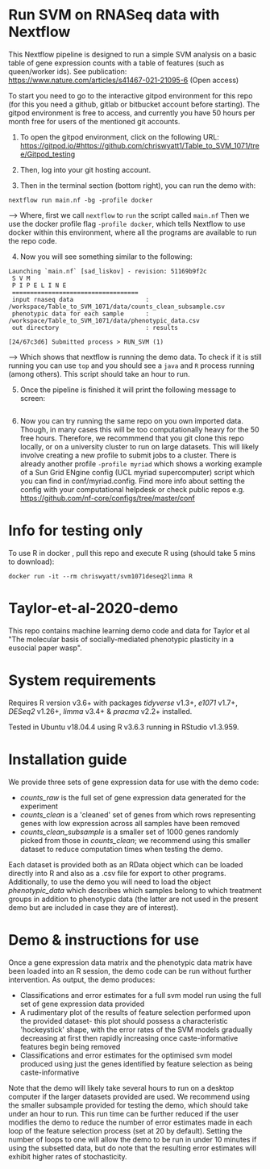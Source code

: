 # Run SVM on RNASeq data with Nextflow

This Nextflow pipeline is designed to run a simple SVM analysis on a basic table of gene expression counts with a table of features (such as queen/worker ids). See publication: https://www.nature.com/articles/s41467-021-21095-6 (Open access)

To start you need to go to the interactive gitpod environment for this repo (for this you need a github, gitlab or bitbucket account before starting). The gitpod environment is free to access, and currently you have 50 hours per month free for users of the mentioned git accounts.

1. To open the gitpod environment, click on the following URL: https://gitpod.io/#https://github.com/chriswyatt1/Table_to_SVM_1071/tree/Gitpod_testing

2. Then, log into your git hosting account.

3. Then in the terminal section (bottom right), you can run the demo with:
```
nextflow run main.nf -bg -profile docker
```
-->
Where, first we call `nextflow` to `run` the script called `main.nf`
Then we use the docker profile flag `-profile docker`, which tells Nextflow to use docker within this environment, where all the programs are available to run the repo code. 

4. Now you will see something similar to the following:
```
Launching `main.nf` [sad_liskov] - revision: 51169b9f2c
 S V M 
 P I P E L I N E
 ===================================
 input rnaseq data                    : /workspace/Table_to_SVM_1071/data/counts_clean_subsample.csv
 phenotypic data for each sample      : /workspace/Table_to_SVM_1071/data/phenotypic_data.csv
 out directory                        : results
 
[24/67c3d6] Submitted process > RUN_SVM (1)
```

--> Which shows that nextflow is running the demo data. To check if it is still running you can use `top` and you should see a `java` and `R` process running (among others). This script should take an hour to run. 

5. Once the pipeline is finished it will print the following message to screen:

```

```

6. Now you can try running the same repo on you own imported data. Though, in many cases this will be too computationally heavy for the 50 free hours. Therefore, we recommmend that you git clone this repo locally, or on a university cluster to run on large datasets. This will likely involve creating a new profile to submit jobs to a cluster. There is already another profile `-profile myriad` which shows a working example of a Sun Grid ENgine config (UCL myriad supercomputer) script which you can find in conf/myriad.config. Find more info about setting the config with your computational helpdesk or check public repos e.g. https://github.com/nf-core/configs/tree/master/conf

# Info for testing only
To use R in docker , pull this repo and execute R using (should take 5 mins to download):

```
docker run -it --rm chriswyatt/svm1071deseq2limma R
```

# Taylor-et-al-2020-demo

This repo contains machine learning demo code and data for Taylor et al "The molecular basis of socially-mediated phenotypic plasticity in a eusocial paper wasp".

# System requirements

Requires R version v3.6+ with packages *tidyverse* v1.3+, *e1071* v1.7+, *DESeq2* v1.26+, *limma* v3.4+ & *pracma* v2.2+ installed.

Tested in Ubuntu v18.04.4 using R v3.6.3 running in RStudio v1.3.959.

# Installation guide

We provide three sets of gene expression data for use with the demo code:

  * *counts_raw* is the full set of gene expression data generated for the experiment
  * *counts_clean* is a 'cleaned' set of genes from which rows representing genes with low expression across all samples have been removed
  * *counts_clean_subsample* is a smaller set of 1000 genes randomly picked from those in *counts_clean*; we recommend using this smaller dataset to reduce computation times when testing the demo.
  
Each dataset is provided both as an RData object which can be loaded directly into R and also as a .csv file for export to other programs. Additionally, to use the demo you will need to load the object *phenotypic_data* which describes which samples belong to which treatment groups in addition to phenotypic data (the latter are not used in the present demo but are included in case they are of interest). 

# Demo & instructions for use

Once a gene expression data matrix and the phenotypic data matrix have been loaded into an R session, the demo code can be run without further intervention. As output, the demo produces:

 * Classifications and error estimates for a full svm model run using the full set of gene expression data provided
 * A rudimentary plot of the results of feature selection performed upon the provided dataset- this plot should possess a characteristic 'hockeystick' shape, with the error rates of the SVM models gradually decreasing at first then rapidly increasing once caste-informative features begin being removed
 * Classifications and error estimates for the optimised svm model produced using just the genes identified by feature selection as being caste-informative
 
 Note that the demo will likely take several hours to run on a desktop computer if the larger datasets provided are used. We recommend using the smaller subsample provided for testing the demo, which should take under an hour to run. This run time can be further reduced if the user modifies the demo to reduce the number of error estimates made in each loop of the feature selection process (set at 20 by default). Setting the number of loops to one will allow the demo to be run in under 10 minutes if using the subsetted data, but do note that the resulting error estimates will exhibit higher rates of stochasticity.  

